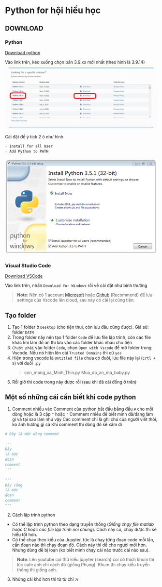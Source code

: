 # Python for hội hiếu học

## DOWNLOAD

### Python

[Download python](https://www.python.org/downloads/)

Vào link trên, kéo xuống chọn bản 3.9.xx mới nhất (theo hình là 3.9.14)
![Python 3.9.14](https://github.com/calisfed/py4hhh/blob/main/img/pydown.png)

Cài đặt để ý tick 2 ô như hình

```md
- Install for all User
- Add Python to PATH
```

![Python installing](https://github.com/calisfed/py4hhh/blob/main/img/pyins.png)

### Visual Studio Code

[Download VSCode](https://code.visualstudio.com/)

Vào link trên, nhấn `Download for Windows` rồi về cài đặt như bình thường

> **Note**: Nên có 1 account [Microsoft](https://account.microsoft.com/account) hoặc [Github](https://github.com/) (Recommend) để lưu settings của Vscode lên cloud, sau này có cài lại cũng tiện.

## Tạo folder

1. Tạo 1 folder ở `Desktop` (cho tiện thui, còn lưu đâu cũng được). Giả sử: folder `DATN`
2. Trong folder này nên tạo 1 folder `Code` để lưu file lập trình, còn các file khác khi làm đồ án thì lưu vào các folder khác nhau cho tiện
3. `Chuột phải` vào folder `Code`, chọn `Open with Vscode` để mở folder trong Vscode. Nếu nó hiện lên cái `Trusted Domains` thì cứ `yes`
4. Hiện trong vscode là `Untitled file` chưa có đuôi, lưu file này lại (`Crtl + S`) với đuôi `.py`
   > con_mang_xa_Minh_Thin.py
   > Mua_do_an_ma_baby.py
5. Rồi giờ thì code trong này được rồi (sau khi đã cài đống ở trên)

## Một số những cái cần biết khi code python

1. Comment nhiều vào
   Comment của python bắt đầu bằng đấu `#` cho mỗi dòng hoặc là 3 cặp `"` hoặc `'`
   Comment nhiều để biết mình đã/đang làm gì và tại sao làm như vậy
   Các comment chỉ là ghi chú của người viết thôi, ko ảnh hưởng gì cả
   Khi comment thì dòng đó sẽ xám đi

```python
# Đây là một dòng comment

'''
Đây
là một
đoạn
comment
'''

"""
Đây cũng
là một
đoạn
comment
"""

```

2. Cách lập trình python

- Có thể lập trình python theo dạng truyền thống (_Giống chạy file matlab hoặc C hoặc các file lập trình nói chung_). Cách này cũ, chạy được thì sẽ hiểu tốt hơn.
- Có thể chạy theo kiểu của Jupyter, tức là chạy từng đoạn code mỗi lần, cần đoạn nào thì chạy đoạn đó. Cách này thì dễ cho người mới hơn. Nhưng dùng dễ bị loạn (ko biết mình chạy cái nào trước cái nào sau).

>**Note**: Lên youtube coi thử kiểu jupyter (search) coi có thích khum thì lúc cafe anh chỉ cách đó (giống Phụng). Khum thì chạy kiểu truyền thống thì giống anh.

3. Những cái khó hơn thì từ từ chỉ :v 